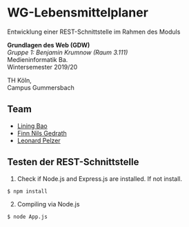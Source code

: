 # WG-Lebensmittelplaner

Entwicklung einer REST-Schnittstelle im Rahmen des Moduls

**Grundlagen des Web (GDW)**\
_Gruppe 1: Benjamin Krumnow (Raum 3.111)_\
Medieninformatik Ba. \
Wintersemester 2019/20

TH Köln, \
Campus Gummersbach

## Team
- [Lining Bao](https://github.com/Libao1)
- [Finn Nils Gedrath](https://github.com/finnge)
- [Leonard Pelzer](https://github.com/leo-3108)

## Testen der REST-Schnittstelle

1. Check if Node.js and Express.js are installed. If not install.

```console
$ npm install
```

2. Compiling via Node.js

```console
$ node App.js
```
